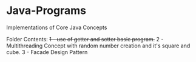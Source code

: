# Java-Programs
Implementations of Core Java Concepts 

Folder Contents:
~~1 - use of getter and setter basic program.~~
2 - Multithreading Concept with random number creation and it's square and cube.
3 - Facade Design Pattern

